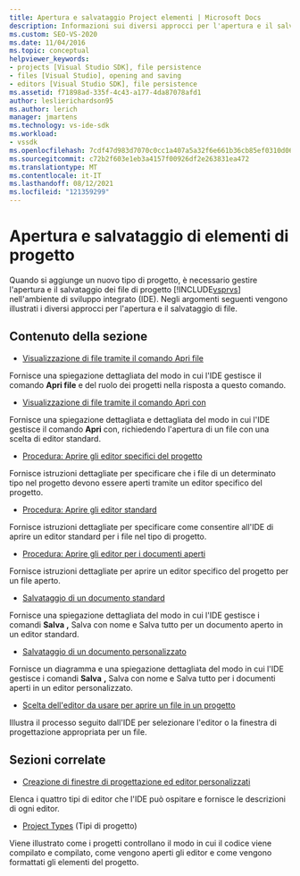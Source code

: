 ```yaml
---
title: Apertura e salvataggio Project elementi | Microsoft Docs
description: Informazioni sui diversi approcci per l'apertura e il salvataggio di file per il nuovo tipo di progetto nell Visual Studio IDE.
ms.custom: SEO-VS-2020
ms.date: 11/04/2016
ms.topic: conceptual
helpviewer_keywords:
- projects [Visual Studio SDK], file persistence
- files [Visual Studio], opening and saving
- editors [Visual Studio SDK], file persistence
ms.assetid: f71898ad-335f-4c43-a177-4da87078afd1
author: leslierichardson95
ms.author: lerich
manager: jmartens
ms.technology: vs-ide-sdk
ms.workload:
- vssdk
ms.openlocfilehash: 7cdf47d983d7070c0cc1a407a5a32f6e661b36cb85ef0310d06be112c2cb0816
ms.sourcegitcommit: c72b2f603e1eb3a4157f00926df2e263831ea472
ms.translationtype: MT
ms.contentlocale: it-IT
ms.lasthandoff: 08/12/2021
ms.locfileid: "121359299"
---
```

# <a name="opening-and-saving-project-items"></a>Apertura e salvataggio di elementi di progetto
Quando si aggiunge un nuovo tipo di progetto, è necessario gestire l'apertura e il salvataggio dei file di progetto [!INCLUDE[vsprvs](../../code-quality/includes/vsprvs_md.md)] nell'ambiente di sviluppo integrato (IDE). Negli argomenti seguenti vengono illustrati i diversi approcci per l'apertura e il salvataggio di file.

## <a name="in-this-section"></a>Contenuto della sezione
- [Visualizzazione di file tramite il comando Apri file](../../extensibility/internals/displaying-files-by-using-the-open-file-command.md)

 Fornisce una spiegazione dettagliata del modo in cui l'IDE gestisce il comando **Apri file** e del ruolo dei progetti nella risposta a questo comando.

- [Visualizzazione di file tramite il comando Apri con](../../extensibility/internals/displaying-files-by-using-the-open-with-command.md)

 Fornisce una spiegazione dettagliata e dettagliata del modo in cui l'IDE gestisce il comando **Apri** con, richiedendo l'apertura di un file con una scelta di editor standard.

- [Procedura: Aprire gli editor specifici del progetto](../../extensibility/how-to-open-project-specific-editors.md)

 Fornisce istruzioni dettagliate per specificare che i file di un determinato tipo nel progetto devono essere aperti tramite un editor specifico del progetto.

- [Procedura: Aprire gli editor standard](../../extensibility/how-to-open-standard-editors.md)

 Fornisce istruzioni dettagliate per specificare come consentire all'IDE di aprire un editor standard per i file nel tipo di progetto.

- [Procedura: Aprire gli editor per i documenti aperti](../../extensibility/how-to-open-editors-for-open-documents.md)

 Fornisce istruzioni dettagliate per aprire un editor specifico del progetto per un file aperto.

- [Salvataggio di un documento standard](../../extensibility/internals/saving-a-standard-document.md)

 Fornisce una spiegazione dettagliata del modo in cui l'IDE gestisce i comandi **Salva** **,** Salva con nome e Salva tutto per un documento aperto in un editor standard. 

- [Salvataggio di un documento personalizzato](../../extensibility/internals/saving-a-custom-document.md)

 Fornisce un diagramma e una spiegazione dettagliata del modo in  cui l'IDE gestisce i comandi **Salva** **,** Salva con nome e Salva tutto per i documenti aperti in un editor personalizzato.

- [Scelta dell'editor da usare per aprire un file in un progetto](../../extensibility/internals/determining-which-editor-opens-a-file-in-a-project.md)

 Illustra il processo seguito dall'IDE per selezionare l'editor o la finestra di progettazione appropriata per un file.

## <a name="related-sections"></a>Sezioni correlate
- [Creazione di finestre di progettazione ed editor personalizzati](../../extensibility/creating-custom-editors-and-designers.md)

 Elenca i quattro tipi di editor che l'IDE può ospitare e fornisce le descrizioni di ogni editor.

- [Project Types](../../extensibility/internals/project-types.md) (Tipi di progetto)

 Viene illustrato come i progetti controllano il modo in cui il codice viene compilato e compilato, come vengono aperti gli editor e come vengono formattati gli elementi del progetto.

